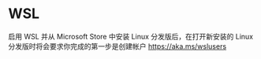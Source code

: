 # WSL


启用 WSL 并从 Microsoft Store 中安装 Linux 分发版后，在打开新安装的 Linux 分发版时将会要求你完成的第一步是创建帐户
https://aka.ms/wslusers
